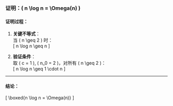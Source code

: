 <!-- 证明：n log n为Ω(n)。 -->

### 证明：\( n \log n = \Omega(n) \)

#### 证明过程：

1. **关键不等式**：  
   当 \( n \geq 2 \) 时：  
   \[ n \log n \geq n \]

2. **验证条件**：  
   取 \( c = 1 \), \( n_0 = 2 \)，对所有 \( n \geq 2 \)：  
   \[ n \log n \geq 1 \cdot n \]

---

#### 结论：

\[ \boxed{n \log n = \Omega(n)} \]
